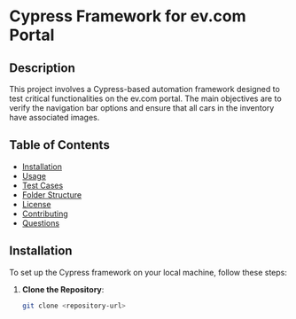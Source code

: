 
# Cypress Framework for ev.com Portal

## Description

This project involves a Cypress-based automation framework designed to test critical functionalities on the ev.com portal. The main objectives are to verify the navigation bar options and ensure that all cars in the inventory have associated images.

## Table of Contents

- [Installation](#installation)
- [Usage](#usage)
- [Test Cases](#test-cases)
- [Folder Structure](#folder-structure)
- [License](#license)
- [Contributing](#contributing)
- [Questions](#questions)

## Installation

To set up the Cypress framework on your local machine, follow these steps:

1. **Clone the Repository**:
   ```bash
   git clone <repository-url>
